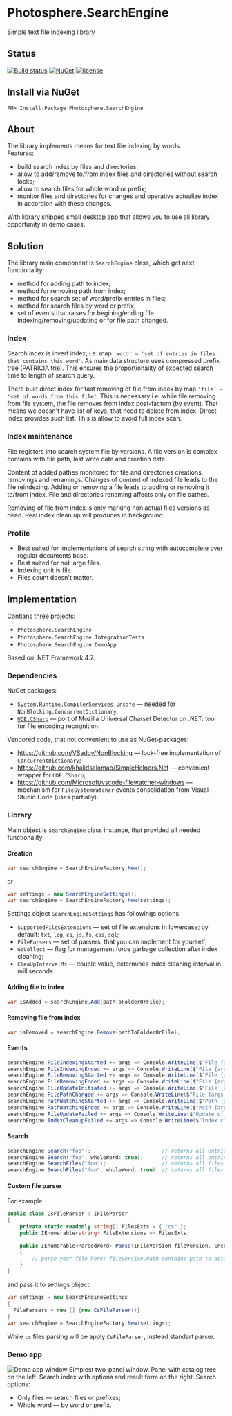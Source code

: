 # Photosphere.SearchEngine
Simple text file indexing library

## Status
[![Build status](https://ci.appveyor.com/api/projects/status/ny3vxn69eht1j00p?svg=true)](https://ci.appveyor.com/project/sunloving/jbta)
[![NuGet](https://img.shields.io/nuget/v/Photosphere.SearchEngine.svg)](https://www.nuget.org/packages/Photosphere.SearchEngine/)
[![license](https://img.shields.io/github/license/mashape/apistatus.svg?maxAge=2592000)](https://github.com/sunloving/photosphere-di/blob/master/LICENSE)

## Install via NuGet
```
PM> Install-Package Photosphere.SearchEngine
```

## About
The library implements means for text file indexing by words.<br/>
Features:
* build search index by files and directories;
* allow to add/remove to/from index files and directories without search locks;
* allow to search files for whole word or prefix;
* monitor files and directories for changes and operative actualize index in accordion with these changes.

With library shipped small desktop app that allows you to use all library opportunity in demo cases.

## Solution
The library main component is `SearchEngine` class, which get next functionality:
* method for adding path to index;
* method for removing path from index;
* method for search set of word/prefix entries in files;
* method for search files by word or prefix;
* set of events that raises for begining/ending file indexing/removing/updating or for file path changed.

### Index
Search index is invert index, i.e. map `'word' — 'set of entries in files that contains this word'`. As main data structure uses compressed prefix tree (PATRICIA trie). This ensures the proportionality of expected search time to length of search query.<br/>

There built direct index for fast removing of file from index by map `'file' — 'set of words from this file'`. This is necessary i.e. while file removing from file system, the file removes from index post-factum (by event). That means we doesn't have list of keys, that need to delete from index. Direct index provides such list. This is allow to avoid full index scan.<br/>

### Index maintenance
File registers into search system file by versions. A file version is complex contains with file path, last write date and creation date.<br/>

Content of added pathes monitored for file and directories creations, removings and renamings. Changes of content of indexed file leads to the file reindexing. Adding or removing a file leads to adding or removing it to/from index. File and directories renaming affects only on file pathes.<br/>

Removing of file from index is only marking non actual files versions as dead. Real index clean up will produces in background.<br/>

### Profile
* Best suited for implementations of search string with autocomplete over regular documents base.
* Best suited for not large files.
* Indexing unit is file.
* Files count doesn't matter.

## Implementation
Contians three projects:
* `Photosphere.SearchEngine`
* `Photosphere.SearchEngine.IntegrationTests`
* `Photosphere.SearchEngine.DemoApp`

Based on .NET Framework 4.7.

### Dependencies
NuGet packages:
* [`System.Runtime.CompilerServices.Unsafe`](https://www.nuget.org/packages/System.Runtime.CompilerServices.Unsafe/) — needed for `NonBlocking.ConcurrentDictionary`;
* [`UDE.CSharp`](https://www.nuget.org/packages/UDE.CSharp) — port of Mozilla Universal Charset Detector on .NET: tool for file encoding recognition.

Vendored code, that not convenient to use as NuGet-packages:
* https://github.com/VSadov/NonBlocking — lock-free implementation of `ConcurrentDictionary`;
* https://github.com/khalidsalomao/SimpleHelpers.Net — convenient wrapper for `UDE.CSharp`;
* https://github.com/Microsoft/vscode-filewatcher-windows — mechanism for `FileSystemWatcher` events consolidation from Visual Studio Code (uses partially).

### Library
Main object is `SearchEngine` class instance, that provided all needed functionality.

#### Creation
``` C#
var searchEngine = SearchEngineFactory.New();
```
or
``` C#
var settings = new SearchEngineSettings();
var searchEngine = SearchEngineFactory.New(settings);
```
Settings object `SearchEngineSettings` has followings options:
* `SupportedFilesExtensions` — set of file extensions in lowercase; by default: `txt`, `log`, `cs`, `js`, `fs`, `css`, `sql`;
* `FileParsers` — set of parsers, that you can implement for yourself;
* `GcCollect` — flag for management force garbage collection after index cleaning;
* `CleaUpIntervalMs` — double value, determines index cleaning interval in milliseconds.

#### Adding file to index
``` C#
var isAdded = searchEngine.Add(pathToFolderOrFile);
```

#### Removing file from index
``` C#
var isRemoved = searchEngine.Remove(pathToFolderOrFile);
```

#### Events
``` C#
searchEngine.FileIndexingStarted += args => Console.WriteLine($"File {args.Path} indexing is started");
searchEngine.FileIndexingEnded += args => Console.WriteLine($"File {args.Path} indexing is ended");
searchEngine.FileRemovingStarted += args => Console.WriteLine($"File {args.Path} removing is started");
searchEngine.FileRemovingEnded += args => Console.WriteLine($"File {args.Path} removing is ended");
searchEngine.FileUpdateInitiated += args => Console.WriteLine($"File {args.Path} update is started");
searchEngine.FilePathChanged += args => Console.WriteLine($"File {args.Path} path is changed");
searchEngine.PathWatchingStarted += args => Console.WriteLine($"Path {args.Path} added to watcher");
searchEngine.PathWatchingEnded += args => Console.WriteLine($"Path {args.Path} removed from watcher");
searchEngine.FileUpdateFailed += args => Console.WriteLine($"Update of {args.Path} failed: {args.Error.Message}");
searchEngine.IndexCleanUpFailed += args => Console.WriteLine($"Index clean up failed: {args.Error.Message}");
```

#### Search
``` C#
searchEngine.Search("foo");                       // returns all entries starts with prefix "foo"
searchEngine.Search("foo", wholeWord: true);      // returns all entries of word "foo"
searchEngine.SearchFiles("foo");                  // returns all files starts with prefix "foo"
searchEngine.SearchFiles("foo", wholeWord: true); // returns all files of word "foo"
```

#### Custom file parser
For example:
``` C#
public class CsFileParser : IFileParser
{
    private static readonly string[] FilesExts = { "cs" };
    public IEnumerable<string> FileExtensions => FilesExts;

    public IEnumerable<ParsedWord> Parse(IFileVersion fileVersion, Encoding encoding = null)
    {
        // parse your file here; fileVersion.Path contains path to actual file
    }
}
```
and pass it to settings object
``` C#
var settings = new SearchEngineSettings
{
  FileParsers = new [] {new CsFileParser()}
}
var searchEngine = SearchEngineFactory.New(settings);
```
While `cs` files parsing will be apply `CsFileParser`, instead standart parser.

### Demo app
![Demo app window](https://raw.githubusercontent.com/sunloving/jbta/master/img/jbta-demo-view.png)
Simplest two-panel window. Panel with catalog tree on the left. Search index with options and result form on the right.
Search options:
* Only files — search files or prefixes;
* Whole word — by word or prefix.
